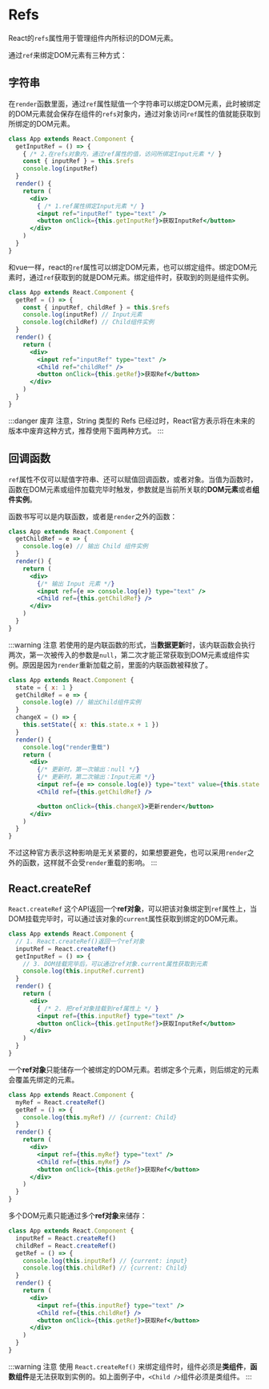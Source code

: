 # Refs

React的`refs`属性用于管理组件内所标识的DOM元素。

通过`ref`来绑定DOM元素有三种方式：

## 字符串

在`render`函数里面，通过`ref`属性赋值一个字符串可以绑定DOM元素，此时被绑定的DOM元素就会保存在组件的`refs`对象内，通过对象访问`ref`属性的值就能获取到所绑定的DOM元素。

```jsx
class App extends React.Component {
  getInputRef = () => {
    { /* 2.在refs对象内，通过ref属性的值，访问所绑定Input元素 */ }
    const { inputRef } = this.$refs
    console.log(inputRef)
  }
  render() {
    return (
      <div>
        { /* 1.ref属性绑定Input元素 */ }
        <input ref="inputRef" type="text" />
        <button onClick={this.getInputRef}>获取InputRef</button>
      </div>
    )
  }
}
```

和vue一样，react的`ref`属性可以绑定DOM元素，也可以绑定组件。绑定DOM元素时，通过`ref`获取到的就是DOM元素。绑定组件时，获取到的则是组件实例。

```jsx
class App extends React.Component {
  getRef = () => {
    const { inputRef, childRef } = this.$refs
    console.log(inputRef) // Input元素
    console.log(childRef) // Child组件实例
  }
  render() {
    return (
      <div>
        <input ref="inputRef" type="text" />
        <Child ref="childRef" />
        <button onClick={this.getRef}>获取Ref</button>
      </div>
    )
  }
}
```

:::danger 废弃
注意，String 类型的 Refs 已经过时，React官方表示将在未来的版本中废弃这种方式，推荐使用下面两种方式。
:::

## 回调函数

`ref`属性不仅可以赋值字符串、还可以赋值回调函数，或者对象。当值为函数时，函数在DOM元素或组件加载完毕时触发，参数就是当前所关联的**DOM元素**或者**组件实例**。

函数书写可以是内联函数，或者是`render`之外的函数：

```jsx
class App extends React.Component {
  getChildRef = e => {
    console.log(e) // 输出 Child 组件实例
  }
  render() {
    return (
      <div>
        {/* 输出 Input 元素 */}
        <input ref={e => console.log(e)} type="text" />
        <Child ref={this.getChildRef} />
      </div>
    )
  }
}
```

:::warning 注意
若使用的是内联函数的形式，当**数据更新**时，该内联函数会执行两次，第一次被传入的参数是`null`，第二次才能正常获取到DOM元素或组件实例。原因是因为`render`重新加载之前，里面的内联函数被释放了。

```jsx
class App extends React.Component {
  state = { x: 1 }
  getChildRef = e => {
    console.log(e) // 输出Child组件实例
  }
  changeX = () => {
    this.setState({ x: this.state.x + 1 })
  }
  render() {
    console.log("render重载")
    return (
      <div>
        {/* 更新时，第一次输出：null */}
        {/* 更新时，第二次输出：Input元素 */}
        <input ref={e => console.log(e)} type="text" value={this.state.x} readOnly />
        <Child ref={this.getChildRef} />

        <button onClick={this.changeX}>更新render</button>
      </div>
    )
  }
}
```

不过这种官方表示这种影响是无关紧要的，如果想要避免，也可以采用`render`之外的函数，这样就不会受`render`重载的影响。
:::


## React.createRef

`React.createRef` 这个API返回一个**ref对象**，可以把该对象绑定到`ref`属性上，当DOM挂载完毕时，可以通过该对象的`current`属性获取到绑定的DOM元素。

```jsx
class App extends React.Component {
  // 1. React.createRef()返回一个ref对象
  inputRef = React.createRef()
  getInputRef = () => {
    // 3. DOM挂载完毕后，可以通过ref对象.current属性获取到元素
    console.log(this.inputRef.current)
  }
  render() {
    return (
      <div>
        { /* 2. 把ref对象挂载到ref属性上 */ }
        <input ref={this.inputRef} type="text" />
        <button onClick={this.getInputRef}>获取InputRef</button>
      </div>
    )
  }
}
```

一个**ref对象**只能储存一个被绑定的DOM元素。若绑定多个元素，则后绑定的元素会覆盖先绑定的元素。

```jsx
class App extends React.Component {
  myRef = React.createRef()
  getRef = () => {
    console.log(this.myRef) // {current: Child}
  }
  render() {
    return (
      <div>
        <input ref={this.myRef} type="text" />
        <Child ref={this.myRef} />
        <button onClick={this.getRef}>获取Ref</button>
      </div>
    )
  }
}
```

多个DOM元素只能通过多个**ref对象**来储存：

```jsx
class App extends React.Component {
  inputRef = React.createRef()
  childRef = React.createRef()
  getRef = () => {
    console.log(this.inputRef) // {current: input}
    console.log(this.childRef) // {current: Child}
  }
  render() {
    return (
      <div>
        <input ref={this.inputRef} type="text" />
        <Child ref={this.childRef} />
        <button onClick={this.getRef}>获取Ref</button>
      </div>
    )
  }
}
```

:::warning 注意
使用 `React.createRef()` 来绑定组件时，组件必须是**类组件**，**函数组件**是无法获取到实例的。如上面例子中，`<Child />`组件必须是类组件。
:::
